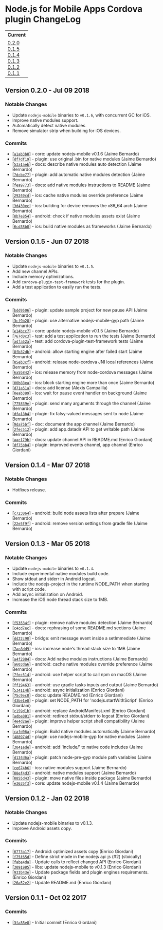 # Node.js for Mobile Apps Cordova plugin ChangeLog

<table>
<tr>
<th>Current</th>
</tr>
<tr>
<td>
<a href="#0.2.0">0.2.0</a><br/>
<a href="#0.1.5">0.1.5</a><br/>
<a href="#0.1.4">0.1.4</a><br/>
<a href="#0.1.3">0.1.3</a><br/>
<a href="#0.1.2">0.1.2</a><br/>
<a href="#0.1.1">0.1.1</a><br/>
</td>
</tr>
</table>

<a id="0.2.0"></a>
## Version 0.2.0 - Jul 09 2018

### Notable Changes
 - Update `nodejs-mobile` binaries to `v0.1.6`, with concurrent GC for iOS.
 - Improve native modules support.
 - Automatically detect native modules.
 - Remove simulator strip when building for iOS devices.

### Commits
 - [[`a1ab3b8`](https://github.com/janeasystems/nodejs-mobile-cordova/commit/a1ab3b85aeeea49cd08b475f1c692d8d540a8c7e)] - core: update nodejs-mobile v0.1.6 (Jaime Bernardo)
 - [[`df7df19`](https://github.com/janeasystems/nodejs-mobile-cordova/commit/df7df19b5d5a86b554f4e878f8770d5b41439e17)] - plugin: use original .bin for native modules (Jaime Bernardo)
 - [[`53a1aeb`](https://github.com/janeasystems/nodejs-mobile-cordova/commit/53a1aebaf9f8e810e348bba31ed6ae96ee5acdd3)] - docs: describe native modules auto detection (Jaime Bernardo)
 - [[`7dcbe77`](https://github.com/janeasystems/nodejs-mobile-cordova/commit/7dcbe77543fa997b40fda8cac8086c937a6096fb)] - plugin: add automatic native modules detection (Jaime Bernardo)
 - [[`fea9773`](https://github.com/janeasystems/nodejs-mobile-cordova/commit/fea9773e8e907e9e0ca31b0d88d5a1be4d699ddd)] - docs: add native modules instructions to README (Jaime Bernardo)
 - [[`29240cd`](https://github.com/janeasystems/nodejs-mobile-cordova/commit/29240cda7913e1e6fa00267b3dd9ab2bae11beb6)] - ios: cache native modules override preference (Jaime Bernardo)
 - [[`3d430ec`](https://github.com/janeasystems/nodejs-mobile-cordova/commit/3d430eca8162e4f85cbaae446bb9f0a031de25a9)] - ios: building for device removes the x86_64 arch (Jaime Bernardo)
 - [[`8b7e854`](https://github.com/janeasystems/nodejs-mobile-cordova/commit/8b7e854386e4ce5d6d64fcee27013d7ed7417bcc)] - android: check if native modules assets exist (Jaime Bernardo)
 - [[`6cd38b0`](https://github.com/janeasystems/nodejs-mobile-cordova/commit/6cd38b0abc86f0acdbc3e899b36937abf906b119)] - ios: build native modules as frameworks (Jaime Bernardo)

<a id="0.1.5"></a>
## Version 0.1.5 - Jun 07 2018

### Notable Changes
 - Update `nodejs-mobile` binaries to `v0.1.5`.
 - Add new channel APIs.
 - Include memory optimizations.
 - Add `cordova-plugin-test-framework` tests for the plugin.
 - Add a test application to easily run the tests.

### Commits
 - [[`bdd9506`](https://github.com/janeasystems/nodejs-mobile-cordova/commit/bdd95064bc5d40cb200f370f80387b6ab59dd53b)] - plugin: update sample project for new pause API (Jaime Bernardo)
 - [[`3cf9b28`](https://github.com/janeasystems/nodejs-mobile-cordova/commit/3cf9b28ce742f0dd701a473cafb189ca0cc79dd8)] - plugin: use alternative nodejs-mobile-gyp path (Jaime Bernardo)
 - [[`e14bcc7`](https://github.com/janeasystems/nodejs-mobile-cordova/commit/e14bcc728afc23d10c71d09122b8fc9fd85957ee)] - core: update nodejs-mobile v0.1.5 (Jaime Bernardo)
 - [[`767d0c3`](https://github.com/janeasystems/nodejs-mobile-cordova/commit/767d0c32d71b67628a8dbc5668fd51e7f9a8a2f9)] - test: add a test application to run the tests (Jaime Bernardo)
 - [[`adfa52a`](https://github.com/janeasystems/nodejs-mobile-cordova/commit/adfa52a3ed2a7065334cfe48a02589712d89c552)] - test: add cordova-plugin-test-framework tests (Jaime Bernardo)
 - [[`8fb32db`](https://github.com/janeasystems/nodejs-mobile-cordova/commit/8fb32dbc9feafe66465978f971a8c1a1cdc11eba)] - android: allow starting engine after failed start (Jaime Bernardo)
 - [[`05eb3cf`](https://github.com/janeasystems/nodejs-mobile-cordova/commit/05eb3cf75689dd223409691f281cd9f6ce8af102)] - android: release node-cordova JNI local references (Jaime Bernardo)
 - [[`6a5b842`](https://github.com/janeasystems/nodejs-mobile-cordova/commit/6a5b842ffbc07fd2ac7e4b795cdfb26cb9549e68)] - ios: release memory from node-cordova messages (Jaime Bernardo)
 - [[`00b88ea`](https://github.com/janeasystems/nodejs-mobile-cordova/commit/00b88ea78950be4f3ea750e3343804ec1a38baf3)] - ios: block starting engine more than once (Jaime Bernardo)
 - [[`d71a51a`](https://github.com/janeasystems/nodejs-mobile-cordova/commit/d71a51aae7ae5a01c4970147d67537320106145f)] - docs: add license (Alexis Campailla)
 - [[`0eab389`](https://github.com/janeasystems/nodejs-mobile-cordova/commit/0eab389a5d5ef2c9cacc246449a02e3cb8a6ed1a)] - ios: wait for pause event handler on background (Jaime Bernardo)
 - [[`775839e`](https://github.com/janeasystems/nodejs-mobile-cordova/commit/775839ec94a23d989415ad6d2122b99fa4004cca)] - plugin: send many arguments through the channel (Jaime Bernardo)
 - [[`dfa18b4`](https://github.com/janeasystems/nodejs-mobile-cordova/commit/dfa18b4743f5154543939e7498a553a8429a925d)] - plugin: fix falsy-valued messages sent to node (Jaime Bernardo)
 - [[`9da75bf`](https://github.com/janeasystems/nodejs-mobile-cordova/commit/9da75bfee287776a9fdd0e2e5c6264a4c4a414b2)] - doc: document the app channel (Jaime Bernardo)
 - [[`2fec512`](https://github.com/janeasystems/nodejs-mobile-cordova/commit/2fec512525d0145211a7e0be5edd59a2424306f5)] - plugin: add app.datadir API to get writable path (Jaime Bernardo)
 - [[`aac179b`](https://github.com/janeasystems/nodejs-mobile-cordova/commit/aac179b6ca29fde8cfb633d2c42fd495571c85d0)] - docs: update channel API in README.md (Enrico Giordani)
 - [[`df75bb4`](https://github.com/janeasystems/nodejs-mobile-cordova/commit/df75bb4fcd2aed7a5a0f8e57fe13d7e01ef12750)] - plugin: improved events channel, app channel (Enrico Giordani)

<a id="0.1.4"></a>
## Version 0.1.4 - Mar 07 2018

### Notable Changes
 - Hotfixes release.

### Commits
 - [[`c723064`](https://github.com/janeasystems/nodejs-mobile-cordova/commit/c7230644e2ba7f0a2bce139ee5ecf5f9b98c7c15)] - android: build node assets lists after prepare (Jaime Bernardo)
 - [[`22e5f9f`](https://github.com/janeasystems/nodejs-mobile-cordova/commit/22e5f9ff95d3b185f8ff747a490d0f0e2ad95838)] - android: remove version settings from gradle file (Jaime Bernardo)

<a id="0.1.3"></a>
## Version 0.1.3 - Mar 05 2018

### Notable Changes
 - Update `nodejs-mobile` binaries to `v0.1.4`.
 - Include experimental native modules build code.
 - Show stdout and stderr in Android logcat.
 - Include the nodejs-project in the runtime NODE_PATH when starting with script code.
 - Add async initialization on Android.
 - Increase the iOS node thread stack size to 1MB.

### Commits
 - [[`f53534f`](https://github.com/janeasystems/nodejs-mobile-cordova/commit/f53534fd56ff3f0d52c058428a7e910a626ffd8b)] - plugin: remove native modules detection (Jaime Bernardo)
 - [[`c4cd7ec`](https://github.com/janeasystems/nodejs-mobile-cordova/commit/c4cd7ec65cf68d3224ae9ddcb3246e988b1cbbc2)] - docs: rephrasing of some README.md sections (Jaime Bernardo)
 - [[`dd22c90`](https://github.com/janeasystems/nodejs-mobile-cordova/commit/dd22c901e718f8529ed32fcd4de0eecdda3c0d6d)] - bridge: emit message event inside a setImmediate (Jaime Bernardo)
 - [[`7ac8dd9`](https://github.com/janeasystems/nodejs-mobile-cordova/commit/7ac8dd9b01446d1bbfb2b76da8ecd3b7c502918a)] - ios: increase node's thread stack size to 1MB (Jaime Bernardo)
 - [[`a4f2984`](https://github.com/janeasystems/nodejs-mobile-cordova/commit/a4f29846abbdf065093d73ca0deee6824d003edd)] - docs: Add native modules instructions (Jaime Bernardo)
 - [[`a603da6`](https://github.com/janeasystems/nodejs-mobile-cordova/commit/a603da61900a1127b3c8729e4ae0bd71b760b40b)] - android: cache native modules override preference (Jaime Bernardo)
 - [[`7fec514`](https://github.com/janeasystems/nodejs-mobile-cordova/commit/7fec514c2eaadd292f71fb4a74b4885051b42523)] - android: use helper script to call npm on macOS (Jaime Bernardo)
 - [[`ff19463`](https://github.com/janeasystems/nodejs-mobile-cordova/commit/ff19463e25690c8385544fd74b938f99260f17b4)] - android: use gradle tasks inputs and output (Jaime Bernardo)
 - [[`534114b`](https://github.com/janeasystems/nodejs-mobile-cordova/commit/534114b5d07f85ed87887758e8cdd9a372e767a8)] - android: async initialization (Enrico Giordani)
 - [[`75c9ec0`](https://github.com/janeasystems/nodejs-mobile-cordova/commit/75c9ec0915b433daee061325467efb4718dd56df)] - docs: update README.md (Enrico Giordani)
 - [[`43be1e8`](https://github.com/janeasystems/nodejs-mobile-cordova/commit/43be1e8a37330b9109aee47897830e14644dc0b4)] - plugin: set NODE_PATH for 'nodejs.startWithScript' (Enrico Giordani)
 - [[`c159d1b`](https://github.com/janeasystems/nodejs-mobile-cordova/commit/c159d1bd1d7bb07d68f32aca4c2057b2b488617a)] - android: replace AndroidManifest.xml (Enrico Giordani)
 - [[`adbe081`](https://github.com/janeasystems/nodejs-mobile-cordova/commit/adbe081852b5a08aeb5b93044e8c9720313448f9)] - android: redirect stdout/stderr to logcat (Enrico Giordani)
 - [[`4e4d2ae`](https://github.com/janeasystems/nodejs-mobile-cordova/commit/4e4d2aee48765b9d8855ac5b8340ac119f807d7b)] - plugin: improve helper script shell compatibility (Jaime Bernardo)
 - [[`cafd06a`](https://github.com/janeasystems/nodejs-mobile-cordova/commit/cafd06a02b44d73fccc2b35b6f3b109df78b6d82)] - plugin: Build native modules automatically (Jaime Bernardo)
 - [[`488974d`](https://github.com/janeasystems/nodejs-mobile-cordova/commit/488974daef72f5fa4e5221c7b6fa09a18a3e120e)] - plugin: use nodejs-mobile-gyp for native modules (Jaime Bernardo)
 - [[`3041ede`](https://github.com/janeasystems/nodejs-mobile-cordova/commit/3041ede08ff8884c76e315f74a38f506070a159c)] - android: add 'include/' to native code includes (Jaime Bernardo)
 - [[`d134d6a`](https://github.com/janeasystems/nodejs-mobile-cordova/commit/d134d6a8b70ece2ef3667fe6932da4d5a8651b2c)] - plugin: patch node-pre-gyp module path variables (Jaime Bernardo)
 - [[`ce674b6`](https://github.com/janeasystems/nodejs-mobile-cordova/commit/ce674b63beaceb5a09d6b4d6c7a495519aeba7aa)] - ios: native modules support (Jaime Bernardo)
 - [[`88ef4d3`](https://github.com/janeasystems/nodejs-mobile-cordova/commit/88ef4d3989dcfbf86a4582681b12873299e11db9)] - android: native modules support (Jaime Bernardo)
 - [[`0855d43`](https://github.com/janeasystems/nodejs-mobile-cordova/commit/0855d434872eda07575d75d7c521b1a938632d3e)] - plugin: move native files inside package (Jaime Bernardo)
 - [[`e3635f3`](https://github.com/janeasystems/nodejs-mobile-cordova/commit/e3635f3c8ae78e71a43e56caff159466995f62a2)] - core: update nodejs-mobile v0.1.4 (Jaime Bernardo)

<a id="0.1.2"></a>
## Version 0.1.2 - Jan 02 2018

### Notable Changes
 - Update nodejs-mobile binaries to v0.1.3.
 - Improve Android assets copy.

### Commits
 - [[`0773a17`](https://github.com/janeasystems/nodejs-mobile-cordova/commit/0773a17bafe4c69862315a6561d89685d53b73e5)] - Android: optimized assets copy (Enrico Giordani)
 - [[`f75f65d`](https://github.com/janeasystems/nodejs-mobile-cordova/commit/f75f65d1ff859ac62881c232bb17a676db048bdd)] - Define strict mode in the nodejs api js (#2) (stoically)
 - [[`fabe4da`](https://github.com/janeasystems/nodejs-mobile-cordova/commit/fabe4da319e1ba85acfbc2bee3b781c7eedce685)] - Update calls to reflect changed API (Enrico Giordani)
 - [[`3091985`](https://github.com/janeasystems/nodejs-mobile-cordova/commit/3091985832cd82ef4d00a9e97df1ffa78ff8aa39)] - libs: update nodejs-mobile to v0.1.3 (Enrico Giordani)
 - [[`933b43e`](https://github.com/janeasystems/nodejs-mobile-cordova/commit/933b43e66e5f7c1d2ca8c8dd3fa1f27815d1f3be)] - Update package fields and plugin engines requirements. (Enrico Giordani)
 - [[`26a52e2`](https://github.com/janeasystems/nodejs-mobile-cordova/commit/26a52e291141d9eb51633917bf180f945561609f)] - Update README.md (Enrico Giordani)

<a id="0.1.1"></a>
## Version 0.1.1 - Oct 02 2017

### Commits
 - [[`3fa38e8`](https://github.com/janeasystems/nodejs-mobile-cordova/commit/3fa38e89dd96d32e0e6107bbe8ae96ef03a3528e)] - Initial commit (Enrico Giordani)
